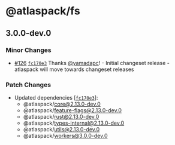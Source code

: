 # @atlaspack/fs

## 3.0.0-dev.0

### Minor Changes

- [#126](https://github.com/atlassian-labs/atlaspack/pull/126) [`fc170e3`](https://github.com/atlassian-labs/atlaspack/commit/fc170e325357a052844e077bb069bb9b949bd905) Thanks [@yamadapc](https://github.com/yamadapc)! - Initial changeset release - atlaspack will move towards changeset releases

### Patch Changes

- Updated dependencies [[`fc170e3`](https://github.com/atlassian-labs/atlaspack/commit/fc170e325357a052844e077bb069bb9b949bd905)]:
  - @atlaspack/core@2.13.0-dev.0
  - @atlaspack/feature-flags@2.13.0-dev.0
  - @atlaspack/rust@2.13.0-dev.0
  - @atlaspack/types-internal@2.13.0-dev.0
  - @atlaspack/utils@2.13.0-dev.0
  - @atlaspack/workers@3.0.0-dev.0
